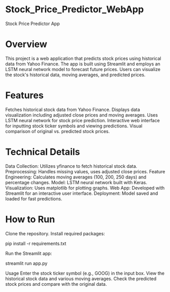 # Stock_Price_Predictor_WebApp
Stock Price Predictor App
# Overview
This project is a web application that predicts stock prices using historical data from Yahoo Finance. The app is built using Streamlit and employs an LSTM neural network model to forecast future prices. Users can visualize the stock's historical data, moving averages, and predicted prices.

# Features
Fetches historical stock data from Yahoo Finance.
Displays data visualization including adjusted close prices and moving averages.
Uses LSTM neural network for stock price prediction.
Interactive web interface for inputting stock ticker symbols and viewing predictions.
Visual comparison of original vs. predicted stock prices.

# Technical Details

Data Collection: Utilizes yfinance to fetch historical stock data.
Preprocessing: Handles missing values, uses adjusted close prices.
Feature Engineering: Calculates moving averages (100, 200, 250 days) and percentage changes.
Model: LSTM neural network built with Keras.
Visualization: Uses matplotlib for plotting graphs.
Web App: Developed with Streamlit for an interactive user interface.
Deployment: Model saved and loaded for fast predictions.

# How to Run

Clone the repository.
Install required packages:

pip install -r requirements.txt

Run the Streamlit app:

streamlit run app.py

Usage
Enter the stock ticker symbol (e.g., GOOG) in the input box.
View the historical stock data and various moving averages.
Check the predicted stock prices and compare with the original data.



